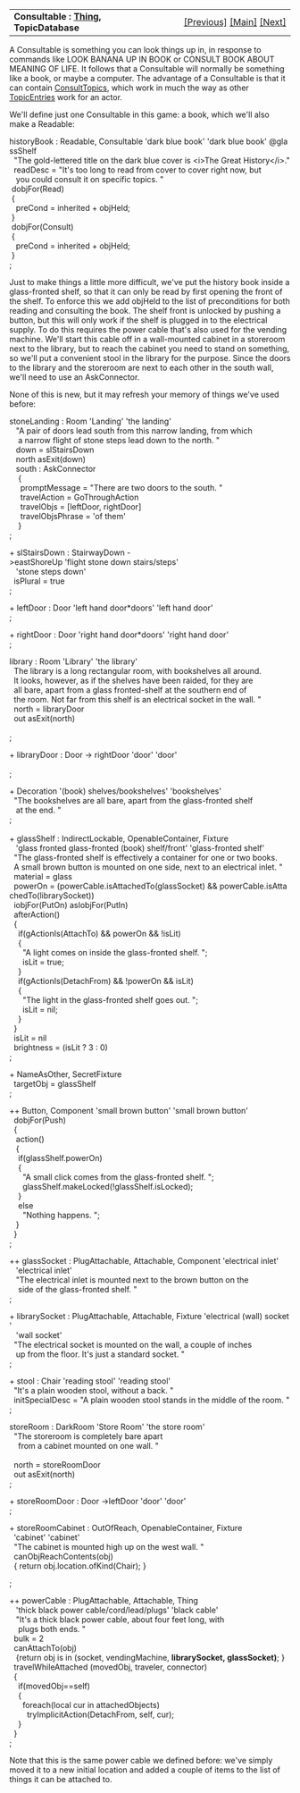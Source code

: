 ---
---
<table width="100%" data-border="0" data-cellspacing="0"
data-cellpadding="3" data-bgcolor="#C0C0C0">
<colgroup>
<col style="width: 50%" />
<col style="width: 50%" />
</colgroup>
<tbody>
<tr>
<td style="text-align: left;"><strong>Consultable : <a
href="thing-introduction.html">Thing</a>, TopicDatabase<br />
</strong></td>
<td style="text-align: right;"><a
href="amodifieddefaultcommandtopic.html">[Previous]</a> <a
href="generalintroduction.html">[Main]</a> <a
href="consulttopic.html">[Next]</a></td>
</tr>
</tbody>
</table>

  
A Consultable is something you can look things up in, in response to
commands like LOOK BANANA UP IN BOOK or CONSULT BOOK ABOUT MEANING OF
LIFE. It follows that a Consultable will normally be something like a
book, or maybe a computer. The advantage of a Consultable is that it can
contain [ConsultTopics](consulttopic.html), which work in much the way as
other [TopicEntries](topicentry.html) work for an actor.  
  
We'll define just one Consultable in this game: a book, which we'll also
make a Readable:  
  
historyBook : Readable, Consultable 'dark blue book' 'dark blue book' @glassShelf  
  "The gold-lettered title on the dark blue cover is \<i\>The Great History\</i\>."  
  readDesc = "It's too long to read from cover to cover right now, but  
   you could consult it on specific topics. "      
 dobjFor(Read)  
 {  
   preCond = inherited + objHeld;  
 }    
 dobjFor(Consult)  
 {  
   preCond = inherited + objHeld;  
 }  
;  
  
Just to make things a little more difficult, we've put the history book
inside a glass-fronted shelf, so that it can only be read by first
opening the front of the shelf. To enforce this we add objHeld to the
list of preconditions for both reading and consulting the book. The
shelf front is unlocked by pushing a button, but this will only work if
the shelf is plugged in to the electrical supply. To do this requires
the power cable that's also used for the vending machine. We'll start
this cable off in a wall-mounted cabinet in a storeroom next to the
library, but to reach the cabinet you need to stand on something, so
we'll put a convenient stool in the library for the purpose. Since the
doors to the library and the storeroom are next to each other in the
south wall, we'll need to use an AskConnector.  
  
None of this is new, but it may refresh your memory of things we've used
before:  
  
stoneLanding : Room 'Landing' 'the landing'  
   "A pair of doors lead south from this narrow landing, from which  
    a narrow flight of stone steps lead down to the north. "  
   down = slStairsDown  
   north asExit(down)     
   south : AskConnector   
    {   
     promptMessage = "There are two doors to the south. "   
     travelAction = GoThroughAction   
     travelObjs = \[leftDoor, rightDoor\]  
     travelObjsPhrase = 'of them'  
    }  
;  
  
+ slStairsDown : StairwayDown -\>eastShoreUp 'flight stone down stairs/steps'   
   'stone steps down'  
  isPlural = true  
;  
  
+ leftDoor : Door 'left hand door\*doors' 'left hand door'  
;  
  
+ rightDoor : Door 'right hand door\*doors' 'right hand door'  
;  
  
library : Room 'Library' 'the library'  
  The library is a long rectangular room, with bookshelves all around.   
  It looks, however, as if the shelves have been raided, for they are  
  all bare, apart from a glass fronted-shelf at the southern end of  
  the room. Not far from this shelf is an electrical socket in the wall. "  
  north = libraryDoor  
  out asExit(north)  
    
;  
  
+ libraryDoor : Door -\> rightDoor 'door' 'door'  
    
;  
  
+ Decoration '(book) shelves/bookshelves' 'bookshelves'  
  "The bookshelves are all bare, apart from the glass-fronted shelf  
   at the end. "  
;  
   
+ glassShelf : IndirectLockable, OpenableContainer, Fixture   
   'glass fronted glass-fronted (book) shelf/front' 'glass-fronted shelf'  
  "The glass-fronted shelf is effectively a container for one or two books.   
  A small brown button is mounted on one side, next to an electrical inlet. "  
  material = glass    
  powerOn = (powerCable.isAttachedTo(glassSocket) && powerCable.isAttachedTo(librarySocket))  
  iobjFor(PutOn) asIobjFor(PutIn)  
  afterAction()  
  {  
    if(gActionIs(AttachTo) && powerOn && !isLit)  
    {  
      "A light comes on inside the glass-fronted shelf. ";      
      isLit = true;  
    }  
    if(gActionIs(DetachFrom) && !powerOn && isLit)  
    {  
      "The light in the glass-fronted shelf goes out. ";  
      isLit = nil;  
    }  
  }    
  isLit = nil  
  brightness = (isLit ? 3 : 0)  
;  
  
+ NameAsOther, SecretFixture  
  targetObj = glassShelf  
;  
  
++ Button, Component 'small brown button' 'small brown button'  
  dobjFor(Push)  
  {  
   action()  
   {  
    if(glassShelf.powerOn)  
    {  
      "A small click comes from the glass-fronted shelf. ";  
      glassShelf.makeLocked(!glassShelf.isLocked);  
    }  
    else  
      "Nothing happens. ";  
   }  
  }   
;  
  
++ glassSocket : PlugAttachable, Attachable, Component 'electrical inlet'  
   'electrical inlet'  
   "The electrical inlet is mounted next to the brown button on the  
    side of the glass-fronted shelf. "  
;  
  
+ librarySocket : PlugAttachable, Attachable, Fixture 'electrical (wall) socket'  
   'wall socket'  
  "The electrical socket is mounted on the wall, a couple of inches  
   up from the floor. It's just a standard socket. "  
;  
  
+ stool : Chair 'reading stool' 'reading stool'  
  "It's a plain wooden stool, without a back. "  
  initSpecialDesc = "A plain wooden stool stands in the middle of the room. "  
;  
  
storeRoom : DarkRoom 'Store Room' 'the store room'  
  "The storeroom is completely bare apart   
    from a cabinet mounted on one wall. "  
    
  north = storeRoomDoor  
  out asExit(north)  
;  
  
+ storeRoomDoor : Door -\>leftDoor 'door' 'door'  
;  
  
+ storeRoomCabinet : OutOfReach, OpenableContainer, Fixture  
  'cabinet' 'cabinet'  
  "The cabinet is mounted high up on the west wall. "  
  canObjReachContents(obj)   
  { return obj.location.ofKind(Chair); }  
  
;  
  
++ powerCable : PlugAttachable, Attachable, Thing   
   'thick black power cable/cord/lead/plugs' 'black cable'  
   "It's a thick black power cable, about four feet long, with  
    plugs both ends. "  
  bulk = 2   
  canAttachTo(obj)   
   {return obj is in (socket, vendingMachine, **librarySocket, glassSocket)**; }  
  travelWhileAttached (movedObj, traveler, connector)  
  {  
    if(movedObj==self)  
    {  
      foreach(local cur in attachedObjects)        
        tryImplicitAction(DetachFrom, self, cur);        
    }  
  }  
;     
  
Note that this is the same power cable we defined before: we've simply
moved it to a new initial location and added a couple of items to the
list of things it can be attached to.  
